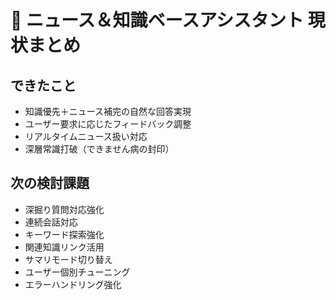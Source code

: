 # 🧠 ニュース＆知識ベースアシスタント 現状まとめ

## できたこと
- 知識優先＋ニュース補完の自然な回答実現
- ユーザー要求に応じたフィードバック調整
- リアルタイムニュース扱い対応
- 深層常識打破（できません病の封印）

## 次の検討課題
- 深掘り質問対応強化
- 連続会話対応
- キーワード探索強化
- 関連知識リンク活用
- サマリモード切り替え
- ユーザー個別チューニング
- エラーハンドリング強化
